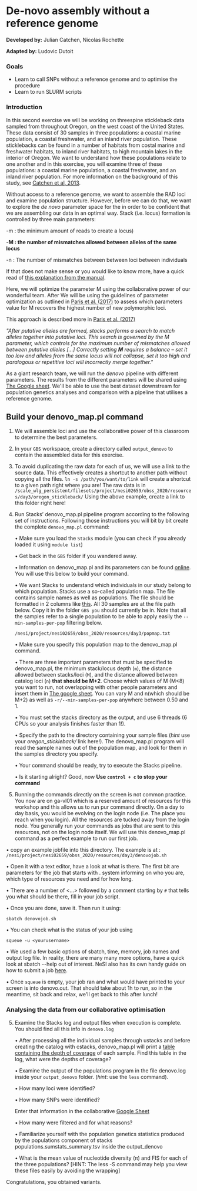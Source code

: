 # De-novo assembly without a reference genome

**Developed by:** Julian Catchen, Nicolas Rochette

**Adapted by:** Ludovic Dutoit

### Goals
  
  - Learn to call SNPs without a reference genome and to optimise the procedure
  - Learn to run SLURM scripts

### Introduction

In this second exercise we will be working on threespine stickleback data sampled from throughout Oregon, on the west coast of the United States. These data consist of 30 samples in three populations: a coastal marine population, a coastal freshwater, and an inland river population. These sticklebacks can be found in a
number of habitats from costal
marine and freshwater habitats, to
inland river habitats, to high
mountain lakes in the interior of
Oregon. We want to understand how
these populations relate to one
another and in this exercise, you will
examine three of these populations:
a coastal marine population, a coastal
freshwater, and an inland river
population. For more information on
the background of this study, see [Catchen et al, 2013](https://onlinelibrary.wiley.com/doi/10.1111/mec.12330).

Without access to a reference genome, we
want to assemble the RAD loci and
examine population structure. However, before we can do that, we want to explore
the *de novo* parameter space for the in order to be confident that we are assembling our data
in an optimal way. Stack (i.e. locus) formation is controlled by three main
parameters: 

-m :  the minimum amount of reads to create a locus)

**-M : the number of mismatches allowed between alleles of the same locus**

-n : The number of mismatches between between loci between individuals

If that does not make sense or you would like to know more, have a quick read of [this explanation from the manual](http://catchenlab.life.illinois.edu/stacks/param_tut.php).

Here, we will optimize the parameter M using the collaborative power of our wonderful team. After
We will be using the guidelines of parameter optimization as outlined in [Paris
et al. (2017)](https://besjournals.onlinelibrary.wiley.com/doi/epdf/10.1111/2041-210X.12775) to assess which parameters value for M recovers the highest number of new polymorphic loci.

This approach is described more in [Paris et al. (2017)](https://besjournals.onlinelibrary.wiley.com/doi/epdf/10.1111/2041-210X.12775)

*"After putative alleles are formed, stacks performs a search to match alleles together into putative loci. This search is governed by the M parameter, which controls for the maximum number of mismatches allowed between putative alleles [...] Correctly setting **M** requires a balance – set it too low and alleles from the same locus will not collapse, set it too high and paralogous or repetitive loci will incorrectly merge together."*

As a giant research team,  we will run the *denovo* pipeline with different parameters. The results from the different parameters will be shared using [The Google sheet](https://docs.google.com/spreadsheets/d/13qm_fFZ4yoegZ6Gyc_-wobHFb7HZxp27mrAHGPmnjRU/edit#gid=0). We'll be able to use the best dataset downstream for population genetics analyses and comparison with a pipeline that utilises a reference genome.

## Build your denovo_map.pl command

1. We will assemble loci and use the collaborative power of this classroom to determine the best parameters. 

2. In your ```GBS``` workspace, create a directory called ```output_denovo``` to contain
the assembled data for this exercise.

3. To avoid duplicating the raw data for each of us, we will use a link to the source data. This effectively creates a shortcut to another path without copying all the files. 
`ln -s /path/you/want/to/link` will create a shortcut to a given path right where you are! The raw data is in 
```/scale_wlg_persistent/filesets/project/nesi02659/obss_2020/resources/day3/oregon_stickleback/``` Using the above example, create a link to this folder right here!


4. Run Stacks’ denovo_map.pl pipeline program according to the following set of instructions. Following those instructions you will bit by bit create the complete `denovo_map.pl` command:
    
    • Make sure you load the ```Stacks``` module (you can check if you already loaded it using `module list`)
    
    • Get back in the ```GBS``` folder if you wandered away.
    
    • Information on denovo_map.pl and its parameters can be found [online](http://catchenlab.life.illinois.edu/stacks/comp/denovo_map.php). You will use this below to build your command.
    
    • We want Stacks to understand which individuals in our study belong to which population. Stacks use a so-called population map. The file contains sample names as well as populations. The file should be formatted in 2 columns like [this](http://catchenlab.life.illinois.edu/stacks/manual/#popmap). All 30 samples are at the file path below. Copy it in the folder `GBS you` should currently be in. Note that all the samples refer to a single population to be able to apply easily the `--min-samples-per-pop` filtering below. 
    
    ```/nesi/project/nesi02659/obss_2020/resources/day3/popmap.txt```

    • Make sure you specify this population map to the denovo_map.pl command.
    
    • There are three important parameters that must be specified to denovo_map.pl, the
        minimum stack/locus depth (`m`), the distance allowed between stacks/loci (`M`), and the distance allowed
        between catalog loci (`n`) **that should be M+2**. Choose which values of M (M<8) you want to run, not overlapping with other people parameters and insert them in [The google sheet](https://docs.google.com/spreadsheets/d/13qm_fFZ4yoegZ6Gyc_-wobHFb7HZxp27mrAHGPmnjRU/edit#gid=0). You can vary M and n(which should be M+2) as well as `-r/--min-samples-per-pop` anywhere between 0.50 and 1.
    
    • You must set the stacks directory as the output, and use 6 threads (6 CPUs so your analysis finishes faster than 1!).
        
    • Specify the path to the directory containing your sample files (*hint* use your *oregon_stickleback/* link here!).       The denovo_map.pl program will read the sample names out of the population map, and
        look for them in the samples directory you specify.
       
    • Your command should be ready, try to execute the Stacks pipeline. 

    • Is it starting alright?  Good, now  **Use `control + c` to stop your command**

5. Running the commands directly on the screen is not common practice. You now are on ga-vl01 which is a reserved amount of resources for this workshop and this allows us to run pur command directly. On a day to day basis, you would be evolving on the login node (i.e. The place you reach when you login). All the resources are tucked away from the login node. You generally run your commands as jobs that are sent to this resources, not on the login node itself. We will use this denovo_map.pl command as a perfect example to run our first job.

  • copy an example jobfile into this directory. The example is at :                  ```/nesi/project/nesi02659/obss_2020/resources/day3/denovojob.sh```

  • Open it with a text editor, have a look at what is there. The first bit are parameters for the job that starts with . system informing on who you are, which type of resources you need and for how long.

  • There are a number of <...> followed by a comment starting by `#` that tells you what should be there, fill in your job script.

  • Once you are done, save it. Then run it using:

    sbatch denovojob.sh


 • You can check what is the status of your job using

    squeue -u <yourusername>
 
 • We used a few basic options of sbatch, time, memory, job names and output log file. In reality, there are many many more options, have a quick look at sbatch --help out of interest. NeSI also has its own handy guide on how to submit a job [here](https://support.nesi.org.nz/hc/en-gb/articles/360000684396-Submitting-your-first-job).

• Once `squeue` is empty, your job ran and what would have printed to your screen is into denovo.out. That should take about 1h to run, so in the meantime, sit back and relax, we'll get back to this after lunch!


### Analysing the data from our collaborative optimisation

5. Examine the Stacks log and output files when execution is complete. You should find all this info in `denovo.log`
    
    • After processing all the individual samples through ustacks and before creating the catalog with cstacks, denovo_map.pl   will print a [table containing the depth of coverage](http://catchenlab.life.illinois.edu/stacks/manual/#cov) of  each sample. Find this table in the log, what were the depths of coverage? 
    
    • Examine the output of the populations program in the file denovo.log inside your `output_denovo` folder. (*hint*: use the `less` command).
    
    • How many loci were identified?

    • How many SNPs were identified?

     Enter that information in the collaborative [Google Sheet](https://docs.google.com/spreadsheets/d/13qm_fFZ4yoegZ6Gyc_-wobHFb7HZxp27mrAHGPmnjRU/edit?usp=sharing)
    
    • How many were filtered and for what reasons?
    
    • Familiarize yourself with the population genetics statistics produced by the populations component of stacks populations.sumstats_summary.tsv inside the output_denovo
    
    • What is the mean value of nucleotide diversity (π) and FIS for each of the three
        populations? [HINT: The less -S command may help you view these files easily by avoiding the wrapping]


Congratulations, you obtained variants.
